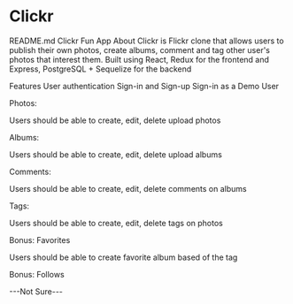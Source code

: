 # Clickr

README.md
Clickr Fun App
About
Clickr is Flickr clone that allows users to publish their own photos, create albums, comment and tag other user's photos that interest them.
Built using React, Redux for the frontend and Express, PostgreSQL + Sequelize for the backend

Features
User authentication
Sign-in and Sign-up
Sign-in as a Demo User

Photos:

Users should be able to create, edit, delete upload photos

Albums:

Users should be able to create, edit, delete upload albums

Comments:

Users should be able to create, edit, delete comments on albums

Tags:

Users should be able to create, edit, delete tags on photos

Bonus: Favorites

Users should be able to create favorite album based of the tag

Bonus: Follows

---Not Sure---
